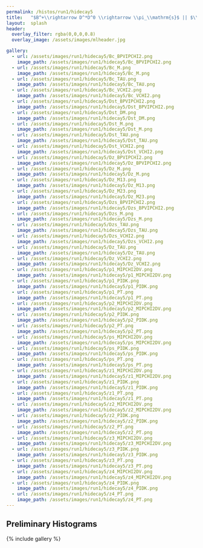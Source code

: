 ```yaml
---
permalink: /histos/run1/hidecay5
title:   "$B^+\\rightarrow D^*D^0 \\rightarrow \\pi_\\mathrm{s}$ || $\\pi^+K^-$ || $K^+\\pi^-\\pi^+\\pi^-$"
layout:  splash
header:
  overlay_filter: rgba(0,0,0,0.8)
  overlay_image: /assets/images/mlheader.jpg

gallery:
  - url: /assets/images/run1/hidecay5/Bc_BPVIPCHI2.png
    image_path: /assets/images/run1/hidecay5/Bc_BPVIPCHI2.png
  - url: /assets/images/run1/hidecay5/Bc_M.png
    image_path: /assets/images/run1/hidecay5/Bc_M.png
  - url: /assets/images/run1/hidecay5/Bc_TAU.png
    image_path: /assets/images/run1/hidecay5/Bc_TAU.png
  - url: /assets/images/run1/hidecay5/Bc_VCHI2.png
    image_path: /assets/images/run1/hidecay5/Bc_VCHI2.png
  - url: /assets/images/run1/hidecay5/Dst_BPVIPCHI2.png
    image_path: /assets/images/run1/hidecay5/Dst_BPVIPCHI2.png
  - url: /assets/images/run1/hidecay5/Dst_DM.png
    image_path: /assets/images/run1/hidecay5/Dst_DM.png
  - url: /assets/images/run1/hidecay5/Dst_M.png
    image_path: /assets/images/run1/hidecay5/Dst_M.png
  - url: /assets/images/run1/hidecay5/Dst_TAU.png
    image_path: /assets/images/run1/hidecay5/Dst_TAU.png
  - url: /assets/images/run1/hidecay5/Dst_VCHI2.png
    image_path: /assets/images/run1/hidecay5/Dst_VCHI2.png
  - url: /assets/images/run1/hidecay5/Dz_BPVIPCHI2.png
    image_path: /assets/images/run1/hidecay5/Dz_BPVIPCHI2.png
  - url: /assets/images/run1/hidecay5/Dz_M.png
    image_path: /assets/images/run1/hidecay5/Dz_M.png
  - url: /assets/images/run1/hidecay5/Dz_M13.png
    image_path: /assets/images/run1/hidecay5/Dz_M13.png
  - url: /assets/images/run1/hidecay5/Dz_M23.png
    image_path: /assets/images/run1/hidecay5/Dz_M23.png
  - url: /assets/images/run1/hidecay5/Dzs_BPVIPCHI2.png
    image_path: /assets/images/run1/hidecay5/Dzs_BPVIPCHI2.png
  - url: /assets/images/run1/hidecay5/Dzs_M.png
    image_path: /assets/images/run1/hidecay5/Dzs_M.png
  - url: /assets/images/run1/hidecay5/Dzs_TAU.png
    image_path: /assets/images/run1/hidecay5/Dzs_TAU.png
  - url: /assets/images/run1/hidecay5/Dzs_VCHI2.png
    image_path: /assets/images/run1/hidecay5/Dzs_VCHI2.png
  - url: /assets/images/run1/hidecay5/Dz_TAU.png
    image_path: /assets/images/run1/hidecay5/Dz_TAU.png
  - url: /assets/images/run1/hidecay5/Dz_VCHI2.png
    image_path: /assets/images/run1/hidecay5/Dz_VCHI2.png
  - url: /assets/images/run1/hidecay5/p1_MIPCHI2DV.png
    image_path: /assets/images/run1/hidecay5/p1_MIPCHI2DV.png
  - url: /assets/images/run1/hidecay5/p1_PIDK.png
    image_path: /assets/images/run1/hidecay5/p1_PIDK.png
  - url: /assets/images/run1/hidecay5/p1_PT.png
    image_path: /assets/images/run1/hidecay5/p1_PT.png
  - url: /assets/images/run1/hidecay5/p2_MIPCHI2DV.png
    image_path: /assets/images/run1/hidecay5/p2_MIPCHI2DV.png
  - url: /assets/images/run1/hidecay5/p2_PIDK.png
    image_path: /assets/images/run1/hidecay5/p2_PIDK.png
  - url: /assets/images/run1/hidecay5/p2_PT.png
    image_path: /assets/images/run1/hidecay5/p2_PT.png
  - url: /assets/images/run1/hidecay5/ps_MIPCHI2DV.png
    image_path: /assets/images/run1/hidecay5/ps_MIPCHI2DV.png
  - url: /assets/images/run1/hidecay5/ps_PIDK.png
    image_path: /assets/images/run1/hidecay5/ps_PIDK.png
  - url: /assets/images/run1/hidecay5/ps_PT.png
    image_path: /assets/images/run1/hidecay5/ps_PT.png
  - url: /assets/images/run1/hidecay5/z1_MIPCHI2DV.png
    image_path: /assets/images/run1/hidecay5/z1_MIPCHI2DV.png
  - url: /assets/images/run1/hidecay5/z1_PIDK.png
    image_path: /assets/images/run1/hidecay5/z1_PIDK.png
  - url: /assets/images/run1/hidecay5/z1_PT.png
    image_path: /assets/images/run1/hidecay5/z1_PT.png
  - url: /assets/images/run1/hidecay5/z2_MIPCHI2DV.png
    image_path: /assets/images/run1/hidecay5/z2_MIPCHI2DV.png
  - url: /assets/images/run1/hidecay5/z2_PIDK.png
    image_path: /assets/images/run1/hidecay5/z2_PIDK.png
  - url: /assets/images/run1/hidecay5/z2_PT.png
    image_path: /assets/images/run1/hidecay5/z2_PT.png
  - url: /assets/images/run1/hidecay5/z3_MIPCHI2DV.png
    image_path: /assets/images/run1/hidecay5/z3_MIPCHI2DV.png
  - url: /assets/images/run1/hidecay5/z3_PIDK.png
    image_path: /assets/images/run1/hidecay5/z3_PIDK.png
  - url: /assets/images/run1/hidecay5/z3_PT.png
    image_path: /assets/images/run1/hidecay5/z3_PT.png
  - url: /assets/images/run1/hidecay5/z4_MIPCHI2DV.png
    image_path: /assets/images/run1/hidecay5/z4_MIPCHI2DV.png
  - url: /assets/images/run1/hidecay5/z4_PIDK.png
    image_path: /assets/images/run1/hidecay5/z4_PIDK.png
  - url: /assets/images/run1/hidecay5/z4_PT.png
    image_path: /assets/images/run1/hidecay5/z4_PT.png
---
```


## Preliminary Histograms
{% include gallery %}
